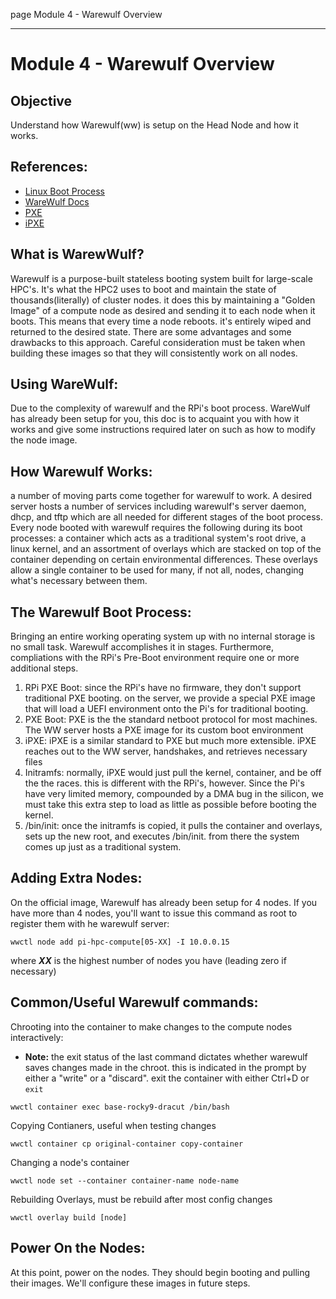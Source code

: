 page
Module 4 - Warewulf Overview


---

# Module 4 - Warewulf Overview

## Objective
Understand how Warewulf(ww) is setup on the Head Node and how it works.

## References:
- [Linux Boot Process](https://en.wikipedia.org/wiki/Booting_process_of_Linux)
- [WareWulf Docs](https://warewulf.org/docs/v4.5.x/)
- [PXE](https://en.wikipedia.org/wiki/Preboot_Execution_Environment)
- [iPXE](https://ipxe.org/docs)

## What is WarewWulf?
Warewulf is a purpose-built stateless booting system built for large-scale HPC's. It's what the HPC2 uses to boot and maintain the state of thousands(literally) of cluster nodes. it does this by maintaining a "Golden Image" of a compute node as desired and sending it to each node when it boots. This means that every time a node reboots. it's entirely wiped and returned to the desired state. There are some advantages and some drawbacks to this approach. Careful consideration must be taken when building these images so that they will consistently work on all nodes. 

## Using WareWulf:
Due to the complexity of warewulf and the RPi's boot process. WareWulf has already been setup for you, this doc is to acquaint you with how it works and give some instructions required later on such as how to modify the node image.

## How Warewulf Works:
a number of moving parts come together for warewulf to work. A desired server hosts a number of services including warewulf's server daemon, dhcp, and tftp which are all needed for different stages of the boot process. Every node booted with warewulf requires the following during its boot processes: a container which acts as a traditional system's root drive, a linux kernel, and an assortment of overlays which are stacked on top of the container depending on certain environmental differences. These overlays allow a single container to be used for many, if not all, nodes, changing what's necessary between them.

## The Warewulf Boot Process:
Bringing an entire working operating system up with no internal storage is no small task. Warewulf accomplishes it in stages. Furthermore, compliations with the RPi's Pre-Boot environment require one or more additional steps.
1. RPi PXE Boot: since the RPi's have no firmware, they don't support traditional PXE booting. on the server, we provide a special PXE image that will load a UEFI environment onto the Pi's for traditional booting.
2. PXE Boot: PXE is the the standard netboot protocol for most machines. The WW server hosts a PXE image for its custom boot environment
3. iPXE: iPXE is a similar standard to PXE but much more extensible. iPXE reaches out to the WW server, handshakes, and retrieves necessary files
4. Initramfs: normally, iPXE would just pull the kernel, container, and be off the the races. this is different with the RPi's, however. Since the Pi's have very limited memory, compounded by a DMA bug in the silicon, we must take this extra step to load as little as possible before booting the kernel.
5. /bin/init: once the initramfs is copied, it pulls the container and overlays, sets up the new root, and executes /bin/init. from there the system comes up just as a traditional system.

## Adding Extra Nodes:
On the official image, Warewulf has already been setup for 4 nodes. If you have more than 4 nodes, you'll want to issue this command as root to register them with he warewulf server:
```
wwctl node add pi-hpc-compute[05-XX] -I 10.0.0.15
```
where ***XX*** is the highest number of nodes you have (leading zero if necessary)

## Common/Useful Warewulf commands:
Chrooting into the container to make changes to the compute nodes interactively:
- **Note:** the exit status of the last command dictates whether warewulf saves changes made in the chroot. this is indicated in the prompt by either a "write" or a "discard". exit the container with either Ctrl+D or `exit`
```
wwctl container exec base-rocky9-dracut /bin/bash
```

Copying Contianers, useful when testing changes
```
wwctl container cp original-container copy-container
```

Changing a node's container
```
wwctl node set --container container-name node-name
```

Rebuilding Overlays, must be rebuild after most config changes
```
wwctl overlay build [node]
```

## Power On the Nodes:
At this point, power on the nodes. They should begin booting and pulling their images. We'll configure these images in future steps.

